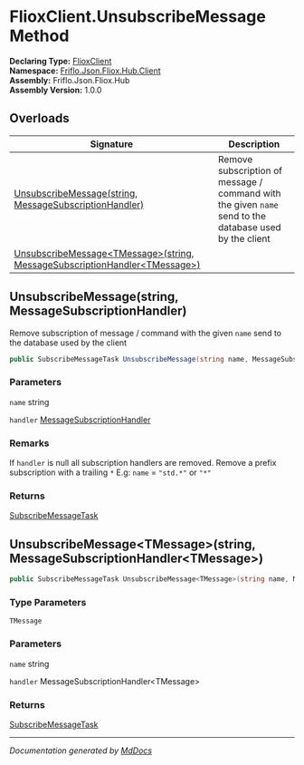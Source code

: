 ﻿<!--  
  <auto-generated>   
    The contents of this file were generated by a tool.  
    Changes to this file may be list if the file is regenerated  
  </auto-generated>   
-->

# FlioxClient.UnsubscribeMessage Method

**Declaring Type:** [FlioxClient](../index.md)  
**Namespace:** [Friflo.Json.Fliox.Hub.Client](../../index.md)  
**Assembly:** Friflo.Json.Fliox.Hub  
**Assembly Version:** 1.0.0

## Overloads

| Signature                                                                                                                                              | Description                                                                                               |
| ------------------------------------------------------------------------------------------------------------------------------------------------------ | --------------------------------------------------------------------------------------------------------- |
| [UnsubscribeMessage(string, MessageSubscriptionHandler)](#unsubscribemessagestring-messagesubscriptionhandler)                                         |  Remove subscription of message \/ command with the given `name` send to the database used by the client  |
| [UnsubscribeMessage\<TMessage\>(string, MessageSubscriptionHandler\<TMessage\>)](#unsubscribemessagetmessagestring-messagesubscriptionhandlertmessage) |                                                                                                           |

## UnsubscribeMessage(string, MessageSubscriptionHandler)

 Remove subscription of message \/ command with the given `name` send to the database used by the client 

```csharp
public SubscribeMessageTask UnsubscribeMessage(string name, MessageSubscriptionHandler handler);
```

### Parameters

`name`  string

`handler`  [MessageSubscriptionHandler](../../MessageSubscriptionHandler/index.md)

### Remarks

If `handler` is null all subscription handlers are removed. Remove a prefix subscription with a trailing `*` E.g: `name` \= `"std.*"` or `"*"`

### Returns

[SubscribeMessageTask](../../SubscribeMessageTask/index.md)

## UnsubscribeMessage\<TMessage\>(string, MessageSubscriptionHandler\<TMessage\>)

```csharp
public SubscribeMessageTask UnsubscribeMessage<TMessage>(string name, MessageSubscriptionHandler<TMessage> handler);
```

### Type Parameters

`TMessage`

### Parameters

`name`  string

`handler`  MessageSubscriptionHandler\<TMessage\>

### Returns

[SubscribeMessageTask](../../SubscribeMessageTask/index.md)

___

*Documentation generated by [MdDocs](https://github.com/ap0llo/mddocs)*
